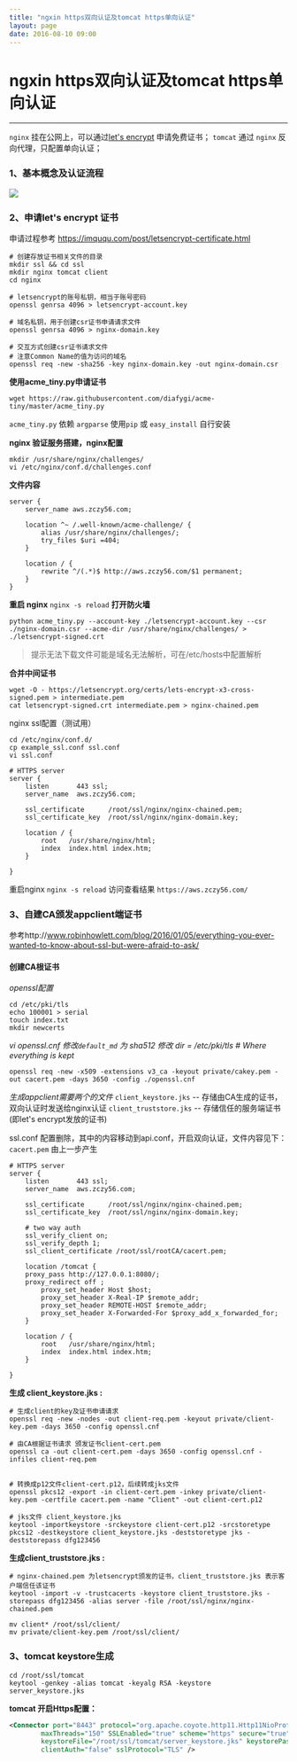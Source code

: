 ```yaml
---
title: "ngxin https双向认证及tomcat https单向认证"
layout: page
date: 2016-08-10 09:00
---
```


# ngxin https双向认证及tomcat https单向认证
- - - - 
`nginx` 挂在公网上，可以通过[let's encrypt](https://letsencrypt.org) 申请免费证书；
`tomcat` 通过 `nginx` 反向代理，只配置单向认证；
### 1、基本概念及认证流程
![](http://i1.piimg.com/524586/9de2873563a65e08s.jpg)
### 2、申请let's encrypt 证书
申请过程参考 https://imququ.com/post/letsencrypt-certificate.html

```shell
# 创建存放证书相关文件的目录
mkdir ssl && cd ssl
mkdir nginx tomcat client
cd nginx

# letsencrypt的账号私钥，相当于账号密码
openssl genrsa 4096 > letsencrypt-account.key

# 域名私钥，用于创建csr证书申请请求文件
openssl genrsa 4096 > nginx-domain.key

# 交互方式创建csr证书请求文件
# 注意Common Name的值为访问的域名
openssl req -new -sha256 -key nginx-domain.key -out nginx-domain.csr
```
**使用acme_tiny.py申请证书**
```
wget https://raw.githubusercontent.com/diafygi/acme-tiny/master/acme_tiny.py
```
`acme_tiny.py` 依赖 `argparse` 使用`pip` 或 `easy_install` 自行安装

**nginx 验证服务搭建，nginx配置**
```
mkdir /usr/share/nginx/challenges/
vi /etc/nginx/conf.d/challenges.conf
```
**文件内容**
```
server {
    server_name aws.zczy56.com;

    location ^~ /.well-known/acme-challenge/ {
        alias /usr/share/nginx/challenges/;
        try_files $uri =404;
    }

    location / {
        rewrite ^/(.*)$ http://aws.zczy56.com/$1 permanent;
    }
}
```

**重启 nginx**
`nginx -s reload`
**打开防火墙**
```
python acme_tiny.py --account-key ./letsencrypt-account.key --csr ./nginx-domain.csr --acme-dir /usr/share/nginx/challenges/ > ./letsencrypt-signed.crt
```
> 提示无法下载文件可能是域名无法解析，可在/etc/hosts中配置解析

**合并中间证书**
```
wget -O - https://letsencrypt.org/certs/lets-encrypt-x3-cross-signed.pem > intermediate.pem
cat letsencrypt-signed.crt intermediate.pem > nginx-chained.pem
```

nginx  ssl配置（测试用）
```
cd /etc/nginx/conf.d/
cp example_ssl.conf ssl.conf
vi ssl.conf
```

```
# HTTPS server
server {
    listen       443 ssl;
    server_name  aws.zczy56.com;

    ssl_certificate      /root/ssl/nginx/nginx-chained.pem;
    ssl_certificate_key  /root/ssl/nginx/nginx-domain.key;

    location / {
        root   /usr/share/nginx/html;
        index  index.html index.htm;
    }

}

```
重启nginx `nginx -s reload`
访问查看结果 `https://aws.zczy56.com/`

### 3、自建CA颁发appclient端证书
参考http://www.robinhowlett.com/blog/2016/01/05/everything-you-ever-wanted-to-know-about-ssl-but-were-afraid-to-ask/
#### 创建CA根证书
*openssl配置*
```
cd /etc/pki/tls
echo 100001 > serial
touch index.txt
mkdir newcerts
```

*vi openssl.cnf 修改`default_md` 为 sha512*
*修改 dir             = /etc/pki/tls          # Where everything is kept*

```
openssl req -new -x509 -extensions v3_ca -keyout private/cakey.pem -out cacert.pem -days 3650 -config ./openssl.cnf
```
*生成appclient需要两个的文件*
`client_keystore.jks` -- 存储由CA生成的证书，双向认证时发送给nginx认证
`client_truststore.jks`   -- 存储信任的服务端证书(即let's encrypt发放的证书)

ssl.conf 配置删除，其中的内容移动到api.conf，开启双向认证，文件内容见下：
`cacert.pem` 由上一步产生

```
# HTTPS server
server {
    listen       443 ssl;
    server_name  aws.zczy56.com;

    ssl_certificate      /root/ssl/nginx/nginx-chained.pem;
    ssl_certificate_key  /root/ssl/nginx/nginx-domain.key;

    # two way auth
    ssl_verify_client on;
    ssl_verify_depth 1;
    ssl_client_certificate /root/ssl/rootCA/cacert.pem;

    location /tomcat {
	proxy_pass http://127.0.0.1:8080/;
	proxy_redirect off ;
        proxy_set_header Host $host;
        proxy_set_header X-Real-IP $remote_addr;
        proxy_set_header REMOTE-HOST $remote_addr;
        proxy_set_header X-Forwarded-For $proxy_add_x_forwarded_for;
    }

    location / {
        root   /usr/share/nginx/html;
        index  index.html index.htm;
    }

}
```

**生成 client_keystore.jks :**
```
# 生成client的key及证书申请请求
openssl req -new -nodes -out client-req.pem -keyout private/client-key.pem -days 3650 -config openssl.cnf 

# 由CA根据证书请求 颁发证书client-cert.pem
openssl ca -out client-cert.pem -days 3650 -config openssl.cnf -infiles client-req.pem


# 转换成p12文件client-cert.p12，后续转成jks文件
openssl pkcs12 -export -in client-cert.pem -inkey private/client-key.pem -certfile cacert.pem -name "Client" -out client-cert.p12

# jks文件 client_keystore.jks
keytool -importkeystore -srckeystore client-cert.p12 -srcstoretype pkcs12 -destkeystore client_keystore.jks -deststoretype jks -deststorepass dfg123456

```
**生成client_truststore.jks :**
```
# nginx-chained.pem 为letsencrypt颁发的证书，client_truststore.jks 表示客户端信任该证书
keytool -import -v -trustcacerts -keystore client_truststore.jks -storepass dfg123456 -alias server -file /root/ssl/nginx/nginx-chained.pem

mv client* /root/ssl/client/
mv private/client-key.pem /root/ssl/client/
```

### 3、tomcat keystore生成
```
cd /root/ssl/tomcat
keytool -genkey -alias tomcat -keyalg RSA -keystore server_keystore.jks
```
**tomcat 开启Https配置：**
```xml
<Connector port="8443" protocol="org.apache.coyote.http11.Http11NioProtocol"
        maxThreads="150" SSLEnabled="true" scheme="https" secure="true"
        keystoreFile="/root/ssl/tomcat/server_keystore.jks" keystorePass="dfg123456"
        clientAuth="false" sslProtocol="TLS" />
```

